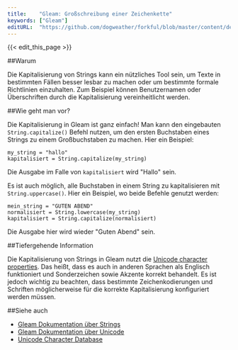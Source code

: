 ```yaml
---
title:    "Gleam: Großschreibung einer Zeichenkette"
keywords: ["Gleam"]
editURL:  "https://github.com/dogweather/forkful/blob/master/content/de/gleam/capitalizing-a-string.md"
---
```


{{< edit_this_page >}}

##Warum

Die Kapitalisierung von Strings kann ein nützliches Tool sein, um Texte in bestimmten Fällen besser lesbar zu machen oder um bestimmte formale Richtlinien einzuhalten. Zum Beispiel können Benutzernamen oder Überschriften durch die Kapitalisierung vereinheitlicht werden.

##Wie geht man vor?

Die Kapitalisierung in Gleam ist ganz einfach! Man kann den eingebauten `String.capitalize()` Befehl nutzen, um den ersten Buchstaben eines Strings zu einem Großbuchstaben zu machen. Hier ein Beispiel:

```Gleam
my_string = "hallo"
kapitalisiert = String.capitalize(my_string)
```

Die Ausgabe im Falle von `kapitalisiert` wird "Hallo" sein. 

Es ist auch möglich, alle Buchstaben in einem String zu kapitalisieren mit `String.uppercase()`. Hier ein Beispiel, wo beide Befehle genutzt werden:

```Gleam
mein_string = "GUTEN ABEND"
normalisiert = String.lowercase(my_string)
kapitalisiert = String.capitalize(normalisiert)
```

Die Ausgabe hier wird wieder "Guten Abend" sein. 

##Tiefergehende Information

Die Kapitalisierung von Strings in Gleam nutzt die [Unicode character properties](https://unicode.org/reports/tr21/). Das heißt, dass es auch in anderen Sprachen als Englisch funktioniert und Sonderzeichen sowie Akzente korrekt behandelt. Es ist jedoch wichtig zu beachten, dass bestimmte Zeichenkodierungen und Schriften möglicherweise für die korrekte Kapitalisierung konfiguriert werden müssen.

##Siehe auch

- [Gleam Dokumentation über Strings](https://gleam.run/documentation/stdlib/String.html)
- [Gleam Dokumentation über Unicode](https://gleam.run/documentation/stdlib/Unicode.html)
- [Unicode Character Database](https://www.unicode.org/reports/tr44/#General_Category_Values)
